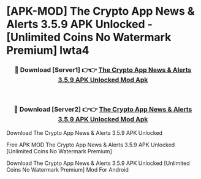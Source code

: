 # [APK-MOD] The Crypto App  News & Alerts 3.5.9 APK Unlocked - [Unlimited Coins No Watermark Premium] lwta4



<div align="center">
<h3>🔴 Download [Server1] 👉👉 <a href="https://momento.my/?title=The_Crypto_App__News_&_Alerts_3.5.9_APK_Unlocked">The Crypto App  News & Alerts 3.5.9 APK Unlocked Mod Apk</a></h3><br>

<h3>🔴 Download [Server2] 👉👉 <a href="https://momento.my/?title=The_Crypto_App__News_&_Alerts_3.5.9_APK_Unlocked">The Crypto App  News & Alerts 3.5.9 APK Unlocked Mod Apk</a></h3>
</div>



Download The Crypto App  News & Alerts 3.5.9 APK Unlocked 

Free APK MOD The Crypto App  News & Alerts 3.5.9 APK Unlocked [Unlimited Coins No Watermark Premium]

Download The Crypto App  News & Alerts 3.5.9 APK Unlocked [Unlimited Coins No Watermark Premium] Mod For Android
